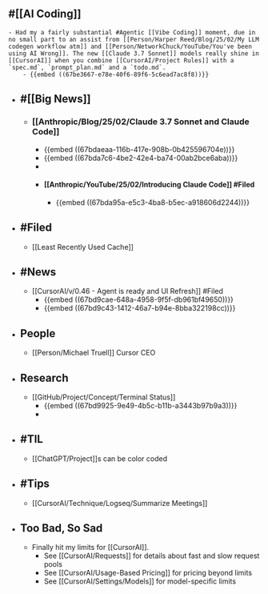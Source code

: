 ## #[[AI Coding]]
	- Had my a fairly substantial #Agentic [[Vibe Coding]] moment, due in no small part to an assist from [[Person/Harper Reed/Blog/25/02/My LLM codegen workflow atm]] and [[Person/NetworkChuck/YouTube/You've been using AI Wrong]]. The new [[Claude 3.7 Sonnet]] models really shine in [[CursorAI]] when you combine [[CursorAI/Project Rules]] with a `spec.md`, `prompt_plan.md` and a `todo.md`.
		- {{embed ((67be3667-e78e-40f6-89f6-5c6ead7ac8f8))}}
- ## #[[Big News]]
	- ### [[Anthropic/Blog/25/02/Claude 3.7 Sonnet and Claude Code]]
		- {{embed ((67bdaeaa-116b-417e-908b-0b425596704e))}}
		- {{embed ((67bda7c6-4be2-42e4-ba74-00ab2bce6aba))}}
		-
		- #### [[Anthropic/YouTube/25/02/Introducing Claude Code]] #Filed
			- {{embed ((67bda95a-e5c3-4ba8-b5ec-a918606d2244))}}
- ## #Filed
	- [[Least Recently Used Cache]]
- ## #News
	- [[CursorAI/v/0.46 - Agent is ready and UI Refresh]] #Filed
		- {{embed ((67bd9cae-648a-4958-9f5f-db961bf49650))}}
		- {{embed ((67bd9c43-1412-46a7-b94e-8bba322198cc))}}
- ## People
	- [[Person/Michael Truell]] Cursor CEO
- ## Research
	- [[GitHub/Project/Concept/Terminal Status]]
		- {{embed ((67bd9925-9e49-4b5c-b11b-a3443b97b9a3))}}
		-
- ## #TIL
	- [[ChatGPT/Project]]s can be color coded
- ## #Tips
	- [[CursorAI/Technique/Logseq/Summarize Meetings]]
- ## Too Bad, So Sad
	- Finally hit my limits for [[CursorAI]].
		- See [[CursorAI/Requests]] for details about fast and slow request pools
		- See [[CursorAI/Usage-Based Pricing]] for pricing beyond limits
		- See [[CursorAI/Settings/Models]] for model-specific limits